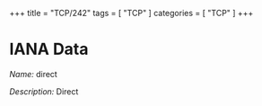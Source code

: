 +++
title = "TCP/242"
tags = [ "TCP" ]
categories = [ "TCP" ]
+++

# IANA Data

_Name:_ direct

_Description:_ Direct

